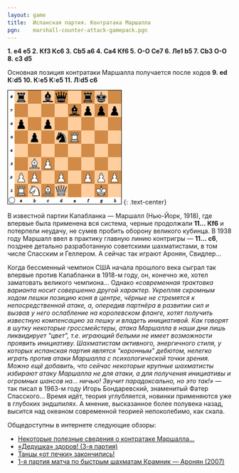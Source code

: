 ```yaml
---
layout: game
title:  Испанская партия. Контратака Маршалла
pgn:    marshall-counter-attack-gamepack.pgn
---
```


**1. e4 e5 2. Кf3 Кc6 3. Сb5 a6 4. Сa4 Кf6 5. О-О Сe7 6. Лe1 b5 7. Сb3 О-О 8. c3 d5**

Основная позиция контратаки Маршалла получается после ходов **9. ed К:d5 10. К:e5 К:e5 11. Л:d5 с6**

![Marshall counter-attack](marshall-counter-attack.png)
{: .text-center}

В известной партии Капабланка — Маршалл (Нью-Йорк, 1918), где впервые была применена вся система, черные продолжали **11... Кf6** и потерпели неудачу, не сумев пробить оборону великого кубинца. В 1938 году Маршалл ввел в практику главную линию контригры — **11... с6**, позднее детально разработанную советскими шахматистами, в том числе Спасским и Геллером. А сейчас так играют Аронян, Свидлер…

Когда бессменный чемпион США начала прошлого века сыграл так впервые против Капабланки в 1918-м году, он, конечно же, хотел заматовать великого чемпиона… Однако *«современная трактовка варианта носит совершенно другой характер. Укрепляя скромным ходом пешки позицию коня в центре, чёрные не стремятся к непосредственной атаке, а, опередив партнёра в развитии сил и вызвав у него ослабление на королевском фланге, хотят получить известную компенсацию за пешку и владеть инициативой. Как говорят в шутку некоторые гроссмейстеры, атака Маршалла в наши дни лишь ликвидирует "цвет", т.е. играющий белыми не имеет возможности проявить инициативу. Шахматистам активного, энергичного стиля, у которых испанская партия являтся "коронным" дебютом, нелегко играть против атаки Маршалла с психологической точки зрения. Можно ещё добавить, что сейчас некоторые крупные шахматисты избирают атаку Маршалла не для атаки, а для получения инициативы и огромных шансов на… ничью! Звучит парадоксально, но это так!»* — так писал в 1963-м году Игорь Бондаревский, знаменитый Фатер Спасского… Время идёт, теория углубляется, новинки применяются уже в глубоких эндшпилях. А мнение, высказанное более полувека назад, высится над океаном современной теорией непоколебимо, как скала.

Общедоступны в интернете следующие обзоры:

- [Некоторые полезные сведения о контратаке Маршалла…](http://www.crestbook.com/node/405)
- [«Дедушка» здоров! (3-я партия)](http://www.crestbook.com/?q=node/311)
- [Танцы «от печки» закончились!](http://www.chesspro.ru/events/kl04-g8.shtml)
- [1-я партия матча по быстрым шахматам Крамник — Аронян (2007)](http://www.chesspro.ru/chessonline/onlines/index_359.html)
